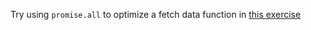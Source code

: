 Try using `promise.all` to optimize a fetch data function in
[this exercise](https://replit.com/@Yedhin/Promise-All)
